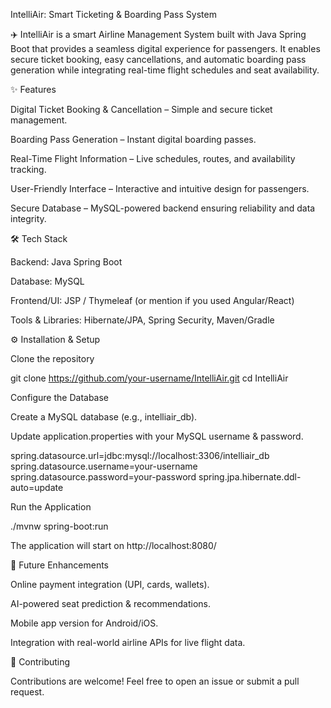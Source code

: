 IntelliAir: Smart Ticketing & Boarding Pass System

✈️ IntelliAir is a smart Airline Management System built with Java Spring Boot that provides a seamless digital experience for passengers. It enables secure ticket booking, easy cancellations, and automatic boarding pass generation while integrating real-time flight schedules and seat availability.

✨ Features

Digital Ticket Booking & Cancellation – Simple and secure ticket management.

Boarding Pass Generation – Instant digital boarding passes.

Real-Time Flight Information – Live schedules, routes, and availability tracking.

User-Friendly Interface – Interactive and intuitive design for passengers.

Secure Database – MySQL-powered backend ensuring reliability and data integrity.

🛠️ Tech Stack

Backend: Java Spring Boot

Database: MySQL

Frontend/UI: JSP / Thymeleaf (or mention if you used Angular/React)

Tools & Libraries: Hibernate/JPA, Spring Security, Maven/Gradle

⚙️ Installation & Setup

Clone the repository

git clone https://github.com/your-username/IntelliAir.git
cd IntelliAir


Configure the Database

Create a MySQL database (e.g., intelliair_db).

Update application.properties with your MySQL username & password.

spring.datasource.url=jdbc:mysql://localhost:3306/intelliair_db
spring.datasource.username=your-username
spring.datasource.password=your-password
spring.jpa.hibernate.ddl-auto=update


Run the Application

./mvnw spring-boot:run


The application will start on http://localhost:8080/

🚀 Future Enhancements

Online payment integration (UPI, cards, wallets).

AI-powered seat prediction & recommendations.

Mobile app version for Android/iOS.

Integration with real-world airline APIs for live flight data.

🤝 Contributing

Contributions are welcome! Feel free to open an issue or submit a pull request.
